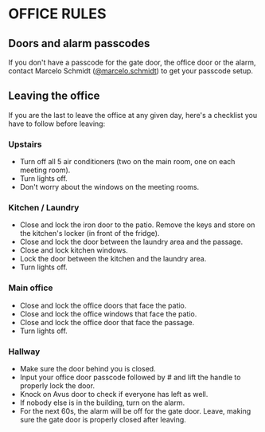 # OFFICE RULES

## Doors and alarm passcodes

If you don't have a passcode for the gate door, the office door or the alarm, contact Marcelo Schmidt ([@marcelo.schmidt](https://open.rocket.chat/direct/marcelo.schmidt)) to get your passcode setup.

## Leaving the office

If you are the last to leave the office at any given day, here's a checklist you have to follow before leaving:

### Upstairs

- Turn off all 5 air conditioners (two on the main room, one on each meeting room).
- Turn lights off. 
- Don't worry about the windows on the meeting rooms.

### Kitchen / Laundry

- Close and lock the iron door to the patio. Remove the keys and store on the kitchen's locker (in front of the fridge).
- Close and lock the door between the laundry area and the passage. 
- Close and lock kitchen windows.
- Lock the door between the kitchen and the laundry area.
- Turn lights off.

### Main office

- Close and lock the office doors that face the patio.
- Close and lock the office windows that face the patio.
- Close and lock the office door that face the passage.
- Turn lights off.

### Hallway

- Make sure the door behind you is closed.
- Input your office door passcode followed by # and lift the handle to properly lock the door.
- Knock on Avus door to check if everyone has left as well.
- If nobody else is in the building, turn on the alarm.
- For the next 60s, the alarm will be off for the gate door. Leave, making sure the gate door is properly closed after leaving.
